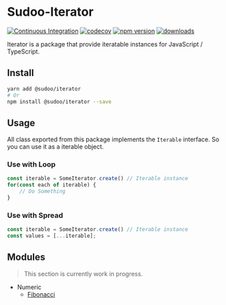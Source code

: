 # Sudoo-Iterator

[![Continuous Integration](https://github.com/SudoDotDog/Sudoo-Iterator/actions/workflows/ci.yml/badge.svg)](https://github.com/SudoDotDog/Sudoo-Iterator/actions/workflows/ci.yml)
[![codecov](https://codecov.io/gh/SudoDotDog/Sudoo-Iterator/branch/master/graph/badge.svg)](https://codecov.io/gh/SudoDotDog/Sudoo-Iterator)
[![npm version](https://badge.fury.io/js/%40sudoo%2Fiterator.svg)](https://www.npmjs.com/package/@sudoo/iterator)
[![downloads](https://img.shields.io/npm/dm/@sudoo/iterator.svg)](https://www.npmjs.com/package/@sudoo/iterator)

Iterator is a package that provide iteratable instances for JavaScript / TypeScript.

## Install

```sh
yarn add @sudoo/iterator
# Or
npm install @sudoo/iterator --save
```

## Usage

All class exported from this package implements the `Iterable` interface. So you can use it as a iterable object.

### Use with Loop

```ts
const iterable = SomeIterator.create() // Iterable instance
for(const each of iterable) {
    // Do Something
}
```

### Use with Spread

```ts
const iterable = SomeIterator.create() // Iterable instance
const values = [...iterable];
```

## Modules

> This section is currently work in progress.

-   Numeric
    -   [Fibonacci](./number/fibonacci.md)
